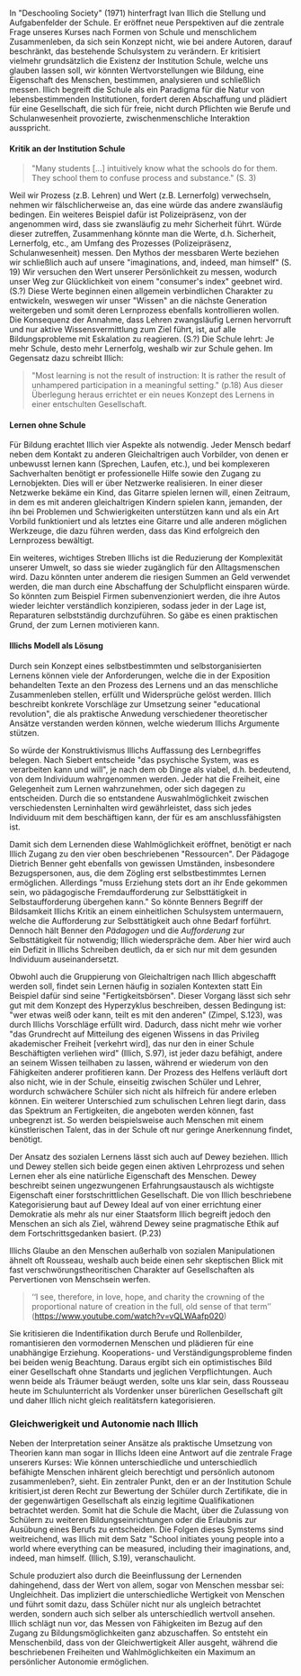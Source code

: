 In "Deschooling Society" (1971) hinterfragt Ivan Illich die Stellung und Aufgabenfelder der Schule.
Er eröffnet neue Perspektiven auf die zentrale Frage unseres Kurses nach Formen von Schule und menschlichem Zusammenleben, da sich sein Konzept nicht, wie bei andere Autoren, darauf beschränkt, das bestehende Schulsystem zu verändern.
Er kritisiert vielmehr grundsätzlich die Existenz der Institution Schule, welche uns glauben lassen soll, wir könnten Wertvorstellungen wie Bildung, eine Eigenschaft des Menschen, bestimmen, analysieren und schließlich messen.
Illich begreift die Schule als ein Paradigma für die Natur von lebensbestimmenden Institutionen, fordert deren Abschaffung und plädiert für eine Gesellschaft, die sich für freie, nicht durch Pflichten wie Berufe und Schulanwesenheit provozierte, zwischenmenschliche Interaktion ausspricht.

#### Kritik an der Institution Schule

>"Many students [...] intuitively know what the schools do for them. They school them to confuse process and substance." (S. 3)

Weil wir Prozess (z.B. Lehren) und Wert (z.B. Lernerfolg) verwechseln, nehmen wir fälschlicherweise an, das eine würde das andere zwansläufig bedingen.
Ein weiteres Beispiel dafür ist Polizeipräsenz, von der angenommen wird, dass sie zwansläufig zu mehr Sicherheit führt.
Würde dieser zutreffen, Zusammenhang könnte man die Werte, d.h. Sicherheit, Lernerfolg, etc., am Umfang des Prozesses (Polizeipräsenz, Schulanwesenheit) messen.
Den Mythos der messbaren Werte beziehen wir schließlich auch auf unsere "imaginations, and, indeed, man himself" (S. 19)
Wir versuchen den Wert unserer Persönlichkeit zu messen, wodurch unser Weg zur Glücklichkeit von einem "consumer's index" geebnet wird. (S.?)
Diese Werte beginnen einen allgemein verbindlichen Charakter zu entwickeln, weswegen wir unser "Wissen" an die nächste Generation weitergeben und somit deren Lernprozess ebenfalls kontrollieren wollen.
Die Konsequenz der Annahme, dass Lehren zwangsläufig Lernen hervorruft und nur aktive Wissensvermittlung zum Ziel führt, ist, auf alle Bildungsprobleme mit Eskalation zu reagieren. (S.?)
Die Schule lehrt: Je mehr Schule, desto mehr Lernerfolg, weshalb wir zur Schule gehen.
Im Gegensatz dazu schreibt Illich:
>"Most learning is not the result of instruction: It is rather the result of unhampered participation in a meaningful setting." (p.18)
Aus dieser Überlegung heraus errichtet er ein neues Konzept des Lernens in einer entschulten Gesellschaft.

#### Lernen ohne Schule

Für Bildung erachtet Illich vier Aspekte als notwendig.
Jeder Mensch bedarf neben dem Kontakt zu anderen Gleichaltrigen auch Vorbilder, von denen er unbewusst lernen kann (Sprechen, Laufen, etc.), und bei komplexeren Sachverhalten benötigt er professionelle Hilfe sowie den Zugang zu Lernobjekten.
Dies will er über Netzwerke realisieren.
In einer dieser Netzwerke bekäme ein Kind, das Gitarre spielen lernen will, einen Zeitraum, in dem es mit anderen gleichaltrigen Kindern spielen kann, jemanden, der ihn bei Problemen und Schwierigkeiten unterstützen kann und als ein Art Vorbild funktioniert und als letztes eine Gitarre und alle anderen möglichen Werkzeuge, die dazu führen werden, dass das Kind erfolgreich den Lernprozess bewältigt.

Ein weiteres, wichtiges Streben Illichs ist die Reduzierung der Komplexität unserer Umwelt, so dass sie wieder zugänglich für den Alltagsmenschen wird.
Dazu könnten unter anderem die riesigen Summen an Geld verwendet werden, die man durch eine Abschaffung der Schulpflicht einsparen würde.
So könnten zum Beispiel Firmen subenvenzioniert werden, die ihre Autos wieder leichter verständlich konzipieren, sodass jeder in der Lage ist, Reparaturen selbstständig durchzuführen.
So gäbe es einen praktischen Grund, der zum Lernen motivieren kann.


#### Illichs Modell als Lösung

Durch sein Konzept eines selbstbestimmten und selbstorganisierten Lernens können viele der Anforderungen, welche die in der Exposition behandelten Texte an den Prozess des Lernens und an das menschliche Zusammenleben stellen, erfüllt und Widersprüche gelöst werden.
Illich beschreibt konkrete Vorschläge zur Umsetzung seiner "educational revolution", die als praktische Anwedung verschiedener theoretischer Ansätze verstanden werden können, welche wiederum Illichs Argumente stützen.

So würde der Konstruktivismus Illichs Auffassung des Lernbegriffes belegen.
Nach Siebert entscheide "das psychische System, was es verarbeiten kann und will", je nach dem ob Dinge als viabel, d.h. bedeutend, von dem Individuum wahrgenommen werden.
Jeder hat die Freiheit, eine Gelegenheit zum Lernen wahrzunehmen, oder sich dagegen zu entscheiden.
Durch die so entstandene Auswahlmöglichkeit zwischen verschiedensten Lerninhalten wird gewährleistet, dass sich jedes Individuum mit dem beschäftigen kann, der für es am anschlussfähigsten ist.


Damit sich dem Lernenden diese Wahlmöglichkeit eröffnet, benötigt er nach Illich Zugang zu den vier oben beschriebenen "Ressourcen". Der Pädagoge Dietrich Benner geht ebenfalls von gewissen Umständen, insbesondere Bezugspersonen, aus, die dem Zögling erst selbstbestimmtes Lernen ermöglichen.
Allerdings "muss Erziehung stets dort an ihr Ende gekommen sein, wo pädagogische Fremdaufforderung zur Selbsttätigkeit in Selbstaufforderung übergehen kann."
So könnte Benners Begriff der Bildsamkeit Illichs Kritik an einem einheitlichen Schulsystem untermauern, welche die Aufforderung zur Selbsttätigkeit auch ohne Bedarf forführt.
Dennoch hält Benner den *Pädagogen* und die *Aufforderung* zur Selbsttätigkeit für notwendig; Illich wiederspräche dem.
Aber hier wird auch ein Defizit in Illichs Schreiben deutlich, da er sich nur mit dem gesunden Individuum auseinandersetzt.

Obwohl auch die Gruppierung von Gleichaltrigen nach Illich abgeschafft werden soll, findet sein Lernen häufig in sozialen Kontexten statt
Ein Beispiel dafür sind seine "Fertigkeitsbörsen".
Dieser Vorgang lässt sich sehr gut mit dem Konzept des Hyperzyklus beschreiben, dessen Bedingung ist: "wer etwas weiß oder kann, teilt es mit den anderen" (Zimpel, S.123), was durch Illichs Vorschläge erfüllt wird.
Dadurch, dass nicht mehr wie vorher "das Grundrecht auf Mitteilung des eigenen Wissens in das Privileg akademischer Freiheit [verkehrt wird], das nur den in einer Schule Beschäftigten verliehen wird" (Illich, S.97), ist jeder dazu befähigt, andere an seinem Wissen teilhaben zu lassen, während er wiederum von den Fähigkeiten anderer profitieren kann.
Der Prozess des Helfens verläuft dort also nicht, wie in der Schule, einseitig zwischen Schüler und Lehrer, wordurch schwächere Schüler sich nicht als hilfreich für andere erleben können.
Ein weiterer Unterschied zum schulischen Lehren liegt darin, dass das Spektrum an Fertigkeiten, die angeboten werden können, fast unbegrenzt ist.
So werden beispielsweise auch Menschen mit einem künstlerischen Talent, das in der Schule oft nur geringe Anerkennung findet, benötigt.



Der Ansatz des sozialen Lernens lässt sich auch auf Dewey beziehen. Illich und Dewey stellen sich beide gegen einen aktiven Lehrprozess und sehen Lernen eher als eine natürliche Eigenschaft des Menschen.
Dewey beschreibt seinen ungezwungenen Erfahrungsaustausch als wichtigste Eigenschaft einer forstschrittlichen Gesellschaft.
Die von Illich beschriebene Kategorisierung baut auf Dewey Ideal auf von einer errichtung einer Demokratie als mehr als nur einer Staatsform
Illich begreift jedoch den Menschen an sich als Ziel, während Dewey seine pragmatische Ethik auf dem Fortschrittsgedanken basiert. (P.23)

Illichs Glaube an den Menschen außerhalb von sozialen Manipulationen ähnelt oft Rousseau, weshalb auch beide einen sehr skeptischen Blick mit fast verschwörungstheoritischen Charakter auf Gesellschaften als Pervertionen von Menschsein werfen.
>‘‘I see, therefore, in love, hope, and charity the crowning of the proportional nature
of creation in the full, old sense of that term’’ (https://www.youtube.com/watch?v=vQLWAafp020)

Sie kritisieren die Indentifikation durch Berufe und Rollenbilder, romantisieren den vormodernen Menschen
und  plädieren für eine unabhängige Erziehung.
Kooperations- und Verständigungsprobleme finden bei beiden wenig Beachtung.
Daraus ergibt sich ein optimistisches Bild einer Gesellschaft ohne Standarts und jeglichen Verpflichtungen.
Auch wenn beide als Träumer beäugt werden, solte uns klar sein, dass Rousseau heute im Schulunterricht als Vordenker unser bürerlichen Gesellschaft gilt und daher Illich nicht gleich realitätsfern kategorisieren.


### Gleichwerigkeit und Autonomie nach Illich

Neben der Interpretation seiner Ansätze als praktische Umsetzung von Theorien kann man sogar in Illichs Ideen eine Antwort auf die zentrale Frage unserers Kurses: Wie können unterschiedliche und unterschiedlich befähigte Menschen inhärent gleich berechtigt und persönlich autonom zusammenleben?, sieht.
Ein zentraler Punkt, den er an der Institution Schule kritisiert,ist deren Recht zur Bewertung der Schüler durch Zertifikate, die in der gegenwärtigen Gesellschaft als einzig legitime Qualifikationen betrachtet werden.
Somit hat die Schule die Macht, über die Zulassung von Schülern zu weiteren Bildungseinrichtungen oder die Erlaubnis zur Ausübung eines Berufs zu entscheiden.
Die Folgen dieses Symstems sind weitreichend, was Illich mit dem Satz "School initiates young people into a world where everything can be measured, including their imaginations, and, indeed, man himself. (Illich, S.19), veranschaulicht.

Schule produziert also durch die Beeinflussung der Lernenden dahingehend, dass der Wert von allem, sogar von Menschen messbar sei: Ungleichheit.
Das impliziert die unterschiedliche Wertigkeit von Menschen und führt somit dazu, dass Schüler nicht nur als ungleich betrachtet werden, sondern auch sich selber als unterschiedlich wertvoll ansehen.
Illich schlägt nun vor, das Messen von Fähigkeiten im Bezug auf den Zugang zu Bildungsmöglichkeiten ganz abzuschaffen.
So entsteht ein Menschenbild, dass von der Gleichwertigkeit Aller ausgeht, während die beschriebenen Freiheiten und Wahlmöglichkeiten ein Maximum an persönlicher Autonomie ermöglichen.
